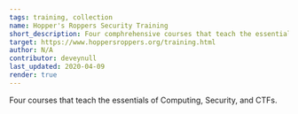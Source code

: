 ```yaml
---
tags: training, collection
name: Hopper's Roppers Security Training
short_description: Four comphrehensive courses that teach the essentials of Computing, Security, and CTFs.
target: https://www.hoppersroppers.org/training.html
author: N/A
contributor: deveynull
last_updated: 2020-04-09
render: true
---
```


Four courses that teach the essentials of Computing, Security, and CTFs.
